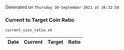 Generated on `Thursday 30-September-2021 at 16:32:50`

### Current to Target Coin Ratio
`current_coin_ratio.sh`

Date|Current|Target|Ratio
---|---|---|---
